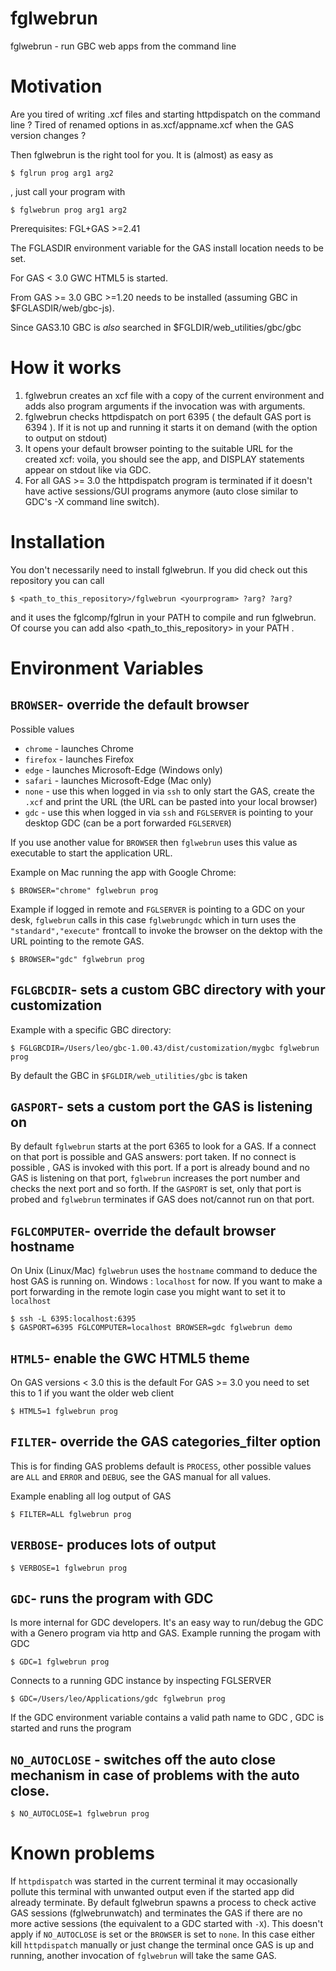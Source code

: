# fglwebrun
fglwebrun - run GBC web apps from the command line

# Motivation

Are you tired of writing .xcf files and starting httpdispatch on the command line ?
Tired of renamed options in as.xcf/appname.xcf when the GAS version changes ?

Then fglwebrun is the right tool for you.
It is (almost) as easy as 
```
$ fglrun prog arg1 arg2
```
, just call your program with

```
$ fglwebrun prog arg1 arg2
```

Prerequisites:
FGL+GAS >=2.41

The FGLASDIR environment variable for the GAS install location needs to be set.

For GAS < 3.0 GWC HTML5 is started.

From GAS >= 3.0 GBC >=1.20 needs to be installed (assuming GBC in $FGLASDIR/web/gbc-js).

Since GAS3.10 GBC is *also* searched in $FGLDIR/web_utilities/gbc/gbc 

# How it works

1. fglwebrun creates an xcf file with a copy of the current environment and adds also program arguments if the invocation was with arguments.
2. fglwebrun checks httpdispatch on port 6395 ( the default GAS port is 6394 ).
If it is not up and running it starts it on demand (with the option to output on stdout) 
3. It opens your default browser pointing to the suitable URL for the created xcf: voila, you should see the app, and DISPLAY statements appear on stdout like via GDC.
4. For all GAS >= 3.0 the httpdispatch program is terminated if it doesn't have active sessions/GUI programs anymore (auto close similar to GDC's -X command line switch).

# Installation

You don't necessarily need to install fglwebrun.
If you did check out this repository you can call
```
$ <path_to_this_repository>/fglwebrun <yourprogram> ?arg? ?arg?
```
and it uses the fglcomp/fglrun in your PATH to compile and run fglwebrun.
Of course you can add also <path_to_this_repository> in your PATH .

# Environment Variables

## `BROWSER`- override the default browser
Possible values
* `chrome` - launches Chrome
* `firefox` - launches Firefox
* `edge` - launches Microsoft-Edge (Windows only)
* `safari` - launches Microsoft-Edge (Mac only)
* `none` - use this when logged in via `ssh` to only start the GAS, create the `.xcf` and print the URL (the URL can be pasted into your local browser)
* `gdc` - use this when logged in via `ssh` and `FGLSERVER` is pointing to your desktop GDC (can be a port forwarded `FGLSERVER`)

If you use another value for `BROWSER` then `fglwebrun` uses this value as executable to start the application URL.

Example on Mac running the app with Google Chrome:
```
$ BROWSER="chrome" fglwebrun prog
```
Example if logged in remote and `FGLSERVER` is pointing to a GDC on your desk, `fglwebrun` calls in this case `fglwebrungdc` which in turn uses the `"standard","execute"` frontcall to invoke the browser on the dektop with the URL pointing  to the remote GAS.
```
$ BROWSER="gdc" fglwebrun prog
```

## `FGLGBCDIR`- sets a custom GBC directory with your customization

Example with a specific GBC directory:
```
$ FGLGBCDIR=/Users/leo/gbc-1.00.43/dist/customization/mygbc fglwebrun prog
```
By default the GBC in `$FGLDIR/web_utilities/gbc` is taken

## `GASPORT`- sets a custom port the GAS is listening on
By default `fglwebrun` starts at the port 6365 to look for a GAS.
If a connect on that port is possible and GAS answers: port taken.
If no connect is possible , GAS is invoked with this port.
If a port is already bound and no GAS is listening on that port, `fglwebrun` increases the port number and checks the next port and so forth.
If the `GASPORT` is set, only that port is probed and `fglwebrun` terminates if GAS does not/cannot run on that port.

## `FGLCOMPUTER`- override the default browser hostname
On Unix (Linux/Mac) `fglwebrun` uses the `hostname` command to deduce the host GAS is running on.
Windows : `localhost` for now.
If you want to make a port forwarding in the remote login case you might want to set it to `localhost`
```
$ ssh -L 6395:localhost:6395
$ GASPORT=6395 FGLCOMPUTER=localhost BROWSER=gdc fglwebrun demo
```

## `HTML5`- enable the GWC HTML5 theme

On GAS versions < 3.0 this is the default
For GAS >= 3.0 you need to set this to 1 if you want the older web client
```
$ HTML5=1 fglwebrun prog
```

## `FILTER`- override the GAS categories_filter option
This is for finding GAS problems
default is `PROCESS`, other possible values are `ALL` and `ERROR` and `DEBUG`, see the GAS manual for all values.

Example enabling all log output of GAS
```
$ FILTER=ALL fglwebrun prog
```
## `VERBOSE`- produces lots of output
```
$ VERBOSE=1 fglwebrun prog
```
## `GDC`- runs the program with GDC
Is more internal for GDC developers.
It's an easy way to run/debug the GDC with a Genero program via http and GAS.
Example running the progam with GDC
```
$ GDC=1 fglwebrun prog
```
Connects to a running GDC instance by inspecting FGLSERVER
```
$ GDC=/Users/leo/Applications/gdc fglwebrun prog
```
If the GDC environment variable contains a valid path name to GDC , GDC is started and runs the program

## `NO_AUTOCLOSE` - switches off the auto close mechanism in case of problems with the auto close.
```
$ NO_AUTOCLOSE=1 fglwebrun prog
```

# Known problems

If `httpdispatch` was started in the current terminal it may occasionally pollute this terminal with unwanted output even if the started app did already terminate.
By default fglwebrun spawns a process to check active GAS sessions (fglwebrunwatch) and terminates the GAS if there are no more active sessions (the equivalent to a GDC started with `-X`).
This doesn't apply if `NO_AUTOCLOSE` is set or the `BROWSER` is set to `none`.
In this case either kill `httpdispatch` manually or
just change the terminal once GAS is up and running, another invocation of `fglwebrun` will take the same GAS.

